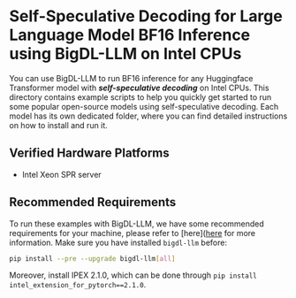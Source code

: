 # Self-Speculative Decoding for Large Language Model BF16 Inference using BigDL-LLM on Intel CPUs
You can use BigDL-LLM to run BF16 inference for any Huggingface Transformer model with ***self-speculative decoding*** on Intel CPUs. This directory contains example scripts to help you quickly get started to run some popular open-source models using self-speculative decoding. Each model has its own dedicated folder, where you can find detailed instructions on how to install and run it.

## Verified Hardware Platforms

- Intel Xeon SPR server

## Recommended Requirements
To run these examples with BigDL-LLM, we have some recommended requirements for your machine, please refer to [here]([here](../README.md#system-support) for more information. Make sure you have installed `bigdl-llm` before:

```bash
pip install --pre --upgrade bigdl-llm[all]
```

Moreover, install IPEX 2.1.0, which can be done through `pip install intel_extension_for_pytorch==2.1.0`.
